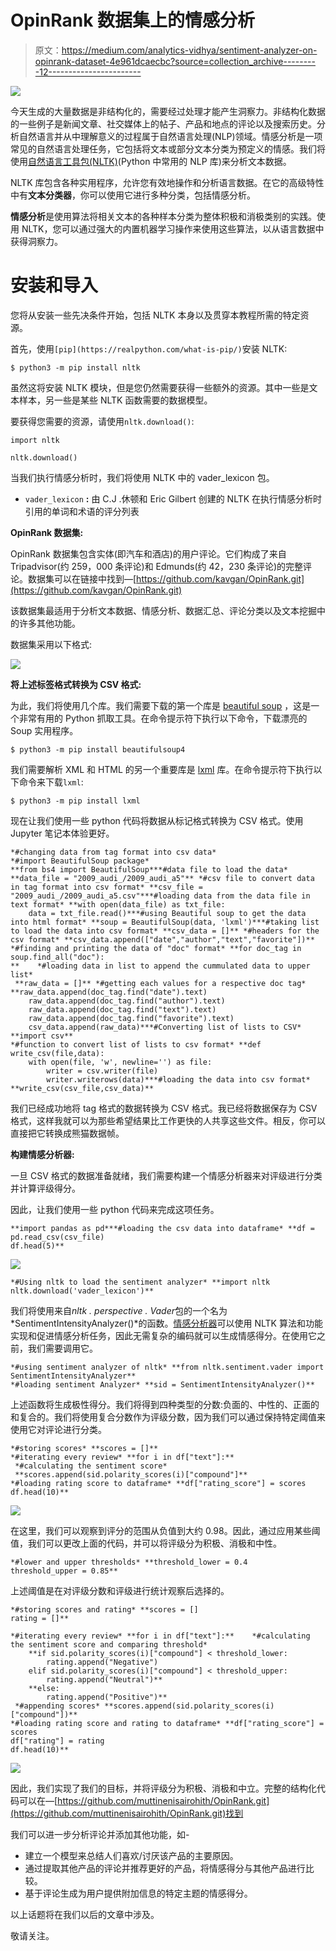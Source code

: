 # OpinRank 数据集上的情感分析

> 原文：<https://medium.com/analytics-vidhya/sentiment-analyzer-on-opinrank-dataset-4e961dcaecbc?source=collection_archive---------12----------------------->

![](img/a2c61bce91cad45abc6e693303e774c9.png)

今天生成的大量数据是非结构化的，需要经过处理才能产生洞察力。非结构化数据的一些例子是新闻文章、社交媒体上的帖子、产品和地点的评论以及搜索历史。分析自然语言并从中理解意义的过程属于自然语言处理(NLP)领域。情感分析是一项常见的自然语言处理任务，它包括将文本或部分文本分类为预定义的情感。我们将使用[自然语言工具包(NLTK)](https://www.nltk.org/)(Python 中常用的 NLP 库)来分析文本数据。

NLTK 库包含各种实用程序，允许您有效地操作和分析语言数据。在它的高级特性中有**文本分类器**，你可以使用它进行多种分类，包括情感分析。

**情感分析**是使用算法将相关文本的各种样本分类为整体积极和消极类别的实践。使用 NLTK，您可以通过强大的内置机器学习操作来使用这些算法，以从语言数据中获得洞察力。

# 安装和导入

您将从安装一些先决条件开始，包括 NLTK 本身以及贯穿本教程所需的特定资源。

首先，使用`[pip](https://realpython.com/what-is-pip/)`安装 NLTK:

```
$ python3 -m pip install nltk
```

虽然这将安装 NLTK 模块，但是您仍然需要获得一些额外的资源。其中一些是文本样本，另一些是某些 NLTK 函数需要的数据模型。

要获得您需要的资源，请使用`nltk.download()`:

```
import nltk

nltk.download()
```

当我们执行情感分析时，我们将使用 NLTK 中的 vader_lexicon 包。

*   `vader_lexicon` **:** 由 C.J .休顿和 Eric Gilbert 创建的 NLTK 在执行情感分析时引用的单词和术语的评分列表

**OpinRank 数据集:**

OpinRank 数据集包含实体(即汽车和酒店)的用户评论。它们构成了来自 Tripadvisor(约 259，000 条评论)和 Edmunds(约 42，230 条评论)的完整评论。数据集可以在链接中找到—[https://github.com/kavgan/OpinRank.git](https://github.com/kavgan/OpinRank.git)

该数据集最适用于分析文本数据、情感分析、数据汇总、评论分类以及文本挖掘中的许多其他功能。

数据集采用以下格式:

![](img/67f6306d20fd0a3ad3f293cd61b9b78c.png)

**将上述标签格式转换为 CSV 格式:**

为此，我们将使用几个库。我们需要下载的第一个库是 [beautiful soup](https://www.crummy.com/software/BeautifulSoup/bs4/doc/) ，这是一个非常有用的 Python 抓取工具。在命令提示符下执行以下命令，下载漂亮的 Soup 实用程序。

```
$ python3 -m pip install beautifulsoup4
```

我们需要解析 XML 和 HTML 的另一个重要库是 [lxml](https://lxml.de/) 库。在命令提示符下执行以下命令来下载`lxml`:

```
$ python3 -m pip install lxml
```

现在让我们使用一些 python 代码将数据从标记格式转换为 CSV 格式。使用 Jupyter 笔记本体验更好。

```
*#changing data from tag format into csv data*
*#import BeautifulSoup package*
**from bs4 import BeautifulSoup***#data file to load the data* **data_file = "2009_audi_/2009_audi_a5"** *#csv file to convert data in tag format into csv format* **csv_file = "2009_audi_/2009_audi_a5.csv"***#loading data from the data file in text format* **with open(data_file) as txt_file:
    data = txt_file.read()***#using Beautiful soup to get the data into html format* **soup = BeautifulSoup(data, 'lxml')***#taking list to load the data into csv format* **csv_data = []** *#headers for the csv format* **csv_data.append(["date","author","text","favorite"])** *#finding and printing the data of "doc" format* **for doc_tag in soup.find_all("doc"):
**    *#loading data in list to append the cummulated data to upper list*
 **raw_data = []** *#getting each values for a respective doc tag*    **raw_data.append(doc_tag.find("date").text)
    raw_data.append(doc_tag.find("author").text)
    raw_data.append(doc_tag.find("text").text)
    raw_data.append(doc_tag.find("favorite").text)
    csv_data.append(raw_data)***#Converting list of lists to CSV* **import csv** 
*#function to convert list of lists to csv format* **def write_csv(file,data):
    with open(file, 'w', newline='') as file:
        writer = csv.writer(file)
        writer.writerows(data)***#loading the data into csv format* **write_csv(csv_file,csv_data)**
```

我们已经成功地将 tag 格式的数据转换为 CSV 格式。我已经将数据保存为 CSV 格式，这样我就可以为那些希望结果比工作更快的人共享这些文件。相反，你可以直接把它转换成熊猫数据帧。

**构建情感分析器:**

一旦 CSV 格式的数据准备就绪，我们需要构建一个情感分析器来对评级进行分类并计算评级得分。

因此，让我们使用一些 python 代码来完成这项任务。

```
**import pandas as pd***#loading the csv data into dataframe* **df = pd.read_csv(csv_file)
df.head(5)**
```

![](img/e2794a4eea3caa0710f598b163c2407c.png)

```
*#Using nltk to load the sentiment analyzer* **import nltk
nltk.download('vader_lexicon')**
```

我们将使用来自*nltk . perspective . Vader*包的一个名为*SentimentIntensityAnalyzer()*的函数。[情感分析器](https://www.nltk.org/api/nltk.sentiment.html)可以使用 NLTK 算法和功能实现和促进情感分析任务，因此无需复杂的编码就可以生成情感得分。在使用它之前，我们需要调用它。

```
*#using sentiment analyzer of nltk* **from nltk.sentiment.vader import SentimentIntensityAnalyzer** 
*#loading sentiment Analyzer* **sid = SentimentIntensityAnalyzer()**
```

上述函数将生成极性得分。我们将得到四种类型的分数:负面的、中性的、正面的和复合的。我们将使用复合分数作为评级分数，因为我们可以通过保持特定阈值来使用它对评论进行分类。

```
*#storing scores* **scores = []** 
*#iterating every review* **for i in df["text"]:**
 *#calculating the sentiment score*
 **scores.append(sid.polarity_scores(i)["compound"]** 
*#loading rating score to dataframe* **df["rating_score"] = scores
df.head(10)**
```

![](img/4af9ae9d7909846626dc53a948720c1f.png)

在这里，我们可以观察到评分的范围从负值到大约 0.98。因此，通过应用某些阈值，我们可以更改上面的代码，并可以将评级分为积极、消极和中性。

```
*#lower and upper thresholds* **threshold_lower = 0.4
threshold_upper = 0.85**
```

上述阈值是在对评级分数和评级进行统计观察后选择的。

```
*#storing scores and rating* **scores = []
rating = []**

*#iterating every review* **for i in df["text"]:**    *#calculating the sentiment score and comparing threshold*
    **if sid.polarity_scores(i)["compound"] < threshold_lower:
        rating.append("Negative")
    elif sid.polarity_scores(i)["compound"] < threshold_upper:
        rating.append("Neutral")**
    **else:
        rating.append("Positive")**
 *#appending scores* **scores.append(sid.polarity_scores(i)["compound"])** 
*#loading rating score and rating to dataframe* **df["rating_score"] = scores
df["rating"] = rating
df.head(10)**
```

![](img/d3f6f0b41e8e978f9b6a0eb0c3d3f6d3.png)

因此，我们实现了我们的目标，并将评级分为积极、消极和中立。完整的结构化代码可以在—[https://github.com/muttinenisairohith/OpinRank.git](https://github.com/muttinenisairohith/OpinRank.git)找到

我们可以进一步分析评论并添加其他功能，如-

*   建立一个模型来总结人们喜欢/讨厌该产品的主要原因。
*   通过提取其他产品的评论并推荐更好的产品，将情感得分与其他产品进行比较。
*   基于评论生成为用户提供附加信息的特定主题的情感得分。

以上话题将在我们以后的文章中涉及。

敬请关注。